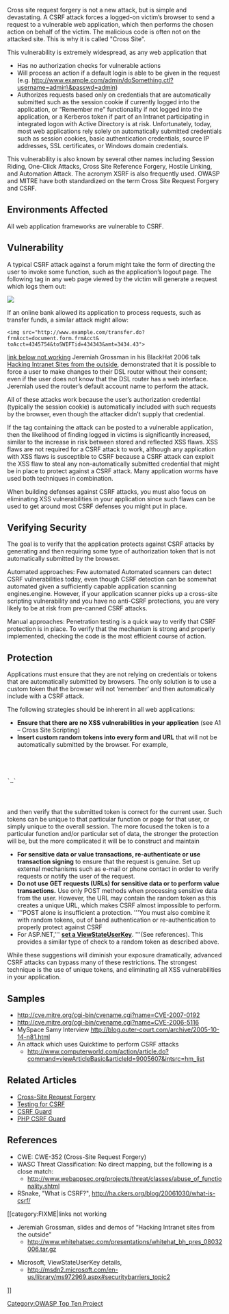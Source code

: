 Cross site request forgery is not a new attack, but is simple and
devastating. A CSRF attack forces a logged-on victim’s browser to send a
request to a vulnerable web application, which then performs the chosen
action on behalf of the victim. The malicious code is often not on the
attacked site. This is why it is called "Cross Site".

This vulnerability is extremely widespread, as any web application that

  - Has no authorization checks for vulnerable actions
  - Will process an action if a default login is able to be given in the
    request (e.g.
    http://www.example.com/admin/doSomething.ctl?username=admin\&passwd=admin)
  - Authorizes requests based only on credentials that are automatically
    submitted such as the session cookie if currently logged into the
    application, or “Remember me” functionality if not logged into the
    application, or a Kerberos token if part of an Intranet
    participating in integrated logon with Active Directory is at risk.
    Unfortunately, today, most web applications rely solely on
    automatically submitted credentials such as session cookies, basic
    authentication credentials, source IP addresses, SSL certificates,
    or Windows domain credentials.

This vulnerability is also known by several other names including
Session Riding, One-Click Attacks, Cross Site Reference Forgery, Hostile
Linking, and Automation Attack. The acronym XSRF is also frequently
used. OWASP and MITRE have both standardized on the term Cross Site
Request Forgery and CSRF.

## Environments Affected

All web application frameworks are vulnerable to CSRF.

## Vulnerability

A typical CSRF attack against a forum might take the form of directing
the user to invoke some function, such as the application’s logout page.
The following tag in any web page viewed by the victim will generate a
request which logs them out:

<img src="<nowiki>http://www.example.com/logout.php"></nowiki>

If an online bank allowed its application to process requests, such as
transfer funds, a similar attack might allow:

`<img
src="http://www.example.com/transfer.do?frmAcct=document.form.frmAcct&`
`toAcct=4345754&toSWIFTid=434343&amt=3434.43">`

[link below not working](category:FIXME "wikilink") Jeremiah Grossman in
his BlackHat 2006 talk [Hacking Intranet Sites from the
outside](http://www.whitehatsec.com/presentations/whitehat_bh_pres_08032006.tar.gz),
demonstrated that it is possible to force a user to make changes to
their DSL router without their consent; even if the user does not know
that the DSL router has a web interface. Jeremiah used the router’s
default account name to perform the attack.

All of these attacks work because the user’s authorization credential
(typically the session cookie) is automatically included with such
requests by the browser, even though the attacker didn’t supply that
credential.

If the tag containing the attack can be posted to a vulnerable
application, then the likelihood of finding logged in victims is
significantly increased, similar to the increase in risk between stored
and reflected XSS flaws. XSS flaws are not required for a CSRF attack to
work, although any application with XSS flaws is susceptible to CSRF
because a CSRF attack can exploit the XSS flaw to steal any
non-automatically submitted credential that might be in place to protect
against a CSRF attack. Many application worms have used both techniques
in combination.

When building defenses against CSRF attacks, you must also focus on
eliminating XSS vulnerabilities in your application since such flaws can
be used to get around most CSRF defenses you might put in place.

## Verifying Security

The goal is to verify that the application protects against CSRF attacks
by generating and then requiring some type of authorization token that
is not automatically submitted by the browser.

Automated approaches: Few automated Automated scanners can detect CSRF
vulnerabilities today, even though CSRF detection can be somewhat
automated given a sufficiently capable application scanning
engines.engine. However, if your application scanner picks up a
cross-site scripting vulnerability and you have no anti-CSRF
protections, you are very likely to be at risk from pre-canned CSRF
attacks.

Manual approaches: Penetration testing is a quick way to verify that
CSRF protection is in place. To verify that the mechanism is strong and
properly implemented, checking the code is the most efficient course of
action.

## Protection

Applications must ensure that they are not relying on credentials or
tokens that are automatically submitted by browsers. The only solution
is to use a custom token that the browser will not ‘remember’ and then
automatically include with a CSRF attack.

The following strategies should be inherent in all web applications:

  - **Ensure that there are no XSS vulnerabilities in your application**
    (see A1 – Cross Site Scripting)
  - **Insert custom random tokens into every form and URL** that will
    not be automatically submitted by the browser. For example,

<code>

<form action="/transfer.do" method="post">

</code>

<input type="hidden" name="8438927730" value="43847384383">
<code>`…`

</form>

</code>

and then verify that the submitted token is correct for the current
user. Such tokens can be unique to that particular function or page for
that user, or simply unique to the overall session. The more focused the
token is to a particular function and/or particular set of data, the
stronger the protection will be, but the more complicated it will be to
construct and maintain

  - **For sensitive data or value transactions, re-authenticate or use
    transaction signing** to ensure that the request is genuine. Set up
    external mechanisms such as e-mail or phone contact in order to
    verify requests or notify the user of the request.
  - **Do not use GET requests (URLs) for sensitive data or to perform
    value transactions.** Use only POST methods when processing
    sensitive data from the user. However, the URL may contain the
    random token as this creates a unique URL, which makes CSRF almost
    impossible to perform.
  - '''POST alone is insufficient a protection. '''You must also combine
    it with random tokens, out of band authentication or
    re-authentication to properly protect against CSRF
  - For ASP.NET,''' **[set a
    ViewStateUserKey](http://msdn2.microsoft.com/en-us/library/ms972969.aspx)**.
    '''(See references). This provides a similar type of check to a
    random token as described above.

While these suggestions will diminish your exposure dramatically,
advanced CSRF attacks can bypass many of these restrictions. The
strongest technique is the use of unique tokens, and eliminating all XSS
vulnerabilities in your application.

## Samples

  - <http://cve.mitre.org/cgi-bin/cvename.cgi?name=CVE-2007-0192>
  - <http://cve.mitre.org/cgi-bin/cvename.cgi?name=CVE-2006-5116>
  - MySpace Samy Interview
    <http://blog.outer-court.com/archive/2005-10-14-n81.html>
  - An attack which uses Quicktime to perform CSRF attacks
      - <http://www.computerworld.com/action/article.do?command=viewArticleBasic&articleId=9005607&intsrc=hm_list>

## Related Articles

  - [Cross-Site Request Forgery](Cross-Site_Request_Forgery "wikilink")
  - [Testing for CSRF](Testing_for_CSRF_\(OWASP-SM-005\) "wikilink")
  - [CSRF Guard](CSRF_Guard "wikilink")
  - [PHP CSRF Guard](PHP_CSRF_Guard "wikilink")

## References

  - CWE: CWE-352 (Cross-Site Request Forgery)
  - WASC Threat Classification: No direct mapping, but the following is
    a close match:
      - <http://www.webappsec.org/projects/threat/classes/abuse_of_functionality.shtml>
  - RSnake, "What is CSRF?",
    <http://ha.ckers.org/blog/20061030/what-is-csrf/>

\[\[category:FIXME|links not working

  - Jeremiah Grossman, slides and demos of “Hacking Intranet sites from
    the outside”
      - <http://www.whitehatsec.com/presentations/whitehat_bh_pres_08032006.tar.gz>

<!-- end list -->

  - Microsoft, ViewStateUserKey details,
      - [<http://msdn2.microsoft.com/en-us/library/ms972969.aspx#securitybarriers_topic2>](http://msdn2.microsoft.com/en-us/library/ms972969.aspx)

\]\]

[Category:OWASP Top Ten
Project](Category:OWASP_Top_Ten_Project "wikilink")